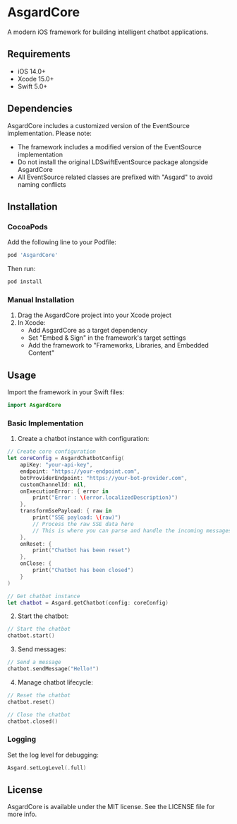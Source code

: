 # AsgardCore

A modern iOS framework for building intelligent chatbot applications.

## Requirements

- iOS 14.0+
- Xcode 15.0+
- Swift 5.0+

## Dependencies

AsgardCore includes a customized version of the EventSource implementation. Please note:

- The framework includes a modified version of the EventSource implementation
- Do not install the original LDSwiftEventSource package alongside AsgardCore
- All EventSource related classes are prefixed with "Asgard" to avoid naming conflicts

## Installation

### CocoaPods

Add the following line to your Podfile:

```ruby
pod 'AsgardCore'
```

Then run:

```bash
pod install
```

### Manual Installation

1. Drag the AsgardCore project into your Xcode project
2. In Xcode:
   - Add AsgardCore as a target dependency
   - Set "Embed & Sign" in the framework's target settings
   - Add the framework to "Frameworks, Libraries, and Embedded Content"

## Usage

Import the framework in your Swift files:

```swift
import AsgardCore
```

### Basic Implementation

1. Create a chatbot instance with configuration:

```swift
// Create core configuration
let coreConfig = AsgardChatbotConfig(
    apiKey: "your-api-key",
    endpoint: "https://your-endpoint.com",
    botProviderEndpoint: "https://your-bot-provider.com",
    customChannelId: nil,
    onExecutionError: { error in
        print("Error : \(error.localizedDescription)")
    },
    transformSsePayload: { raw in
        print("SSE payload: \(raw)")
        // Process the raw SSE data here
        // This is where you can parse and handle the incoming messages
    },
    onReset: {
        print("Chatbot has been reset")
    },
    onClose: {
        print("Chatbot has been closed")
    }
)

// Get chatbot instance
let chatbot = Asgard.getChatbot(config: coreConfig)
```

2. Start the chatbot:

```swift
// Start the chatbot
chatbot.start()
```

3. Send messages:

```swift
// Send a message
chatbot.sendMessage("Hello!")
```

4. Manage chatbot lifecycle:

```swift
// Reset the chatbot
chatbot.reset()

// Close the chatbot
chatbot.closed()
```

### Logging

Set the log level for debugging:

```swift
Asgard.setLogLevel(.full)
```

## License

AsgardCore is available under the MIT license. See the LICENSE file for more info.
